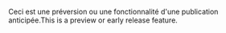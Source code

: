 <span data-ttu-id="1fdb7-101">Ceci est une préversion ou une fonctionnalité d'une publication anticipée.</span><span class="sxs-lookup"><span data-stu-id="1fdb7-101">This is a preview or early release feature.</span></span>
